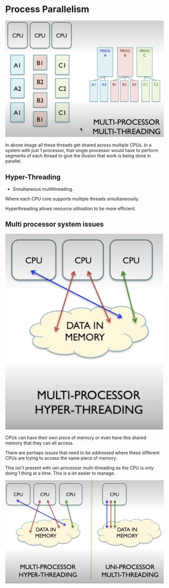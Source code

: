 # Process Parallelism

![Multi-Processor Multi-Threading](image-14.png)

In above image all these threads get shared across multiple CPUs. In a system with just 1 processor, that single processor would have to perform segments of each thread to give the illusion that work is being done in parallel.

## Hyper-Threading

- Simultaneous multithreading.

Where each CPU core supports multiple threads simultaneously.

Hyperthreading allows resource utilisation to be more efficient.


## Multi processor system issues

![CPU cores using different pieces of memory](image-15.png)

CPUs can have their own piece of memory or even have this shared memory that they can all access.

There are perhaps issues that need to be addressed where these different CPUs are trying to access the same piece of memory.

This isn't present with uni-processor multi-threading as the CPU is only doing 1 thing at a time. This is a lot easier to manage.

![Uni-Processor Multi-threading](image-16.png)